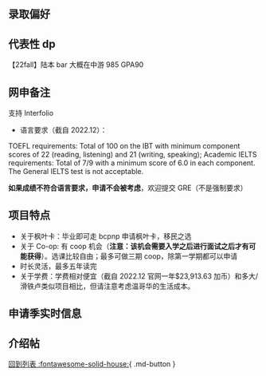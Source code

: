 ## 录取偏好

## 代表性 dp

【22fall】陆本 bar 大概在中游 985 GPA90

## 网申备注

支持 Interfolio

- 语言要求（截自 2022.12）：

TOEFL requirements: Total of 100 on the IBT with minimum component scores of 22 (reading, listening) and 21 (writing, speaking);
Academic IELTS requirements: Total of 7/9 with a minimum score of 6.0 in each component. The General IELTS test is not acceptable.

**如果成绩不符合语言要求，申请不会被考虑**，欢迎提交 GRE（不是强制要求）

## 项目特点

- 关于枫叶卡：毕业即可走 bcpnp 申请枫叶卡，移民之选
- 关于 Co-op: 有 coop 机会（**注意：该机会需要入学之后进行面试之后才有可能获得**）。选课比较自由；最多可做三期 coop，除第一学期都可以申请
- 时长灵活，最多五年读完
- 关于学费：学费相对便宜（截自 2022.12 官网一年$23,913.63 加币）和多大/滑铁卢类似项目相比，但请注意考虑温哥华的生活成本。

## 申请季实时信息

## 介绍帖

[回到列表 :fontawesome-solid-house:](grade.md){ .md-button }
